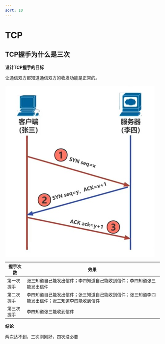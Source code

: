 ```yaml
---
sort: 10
---
```


# TCP


## TCP握手为什么是三次

**设计TCP握手的目标**

让通信双方都知道通信双方的收发功能是正常的。

![TCP握手](./imags/tcp握手.jpg)

|握手次数|效果|
|---|---|
|第一次握手|张三知道自己能发出信件；李四知道自己能收到信件；李四知道张三能发出信件|
|第二次握手|李四知道自己能发出信件；张三知道自己能收到信件；张三知道李四能发出信件；张三知道李四能收到信件|
|第三次握手|李四知道张三能收到信件|

**结论**

两次达不到，三次刚刚好，四次没必要
